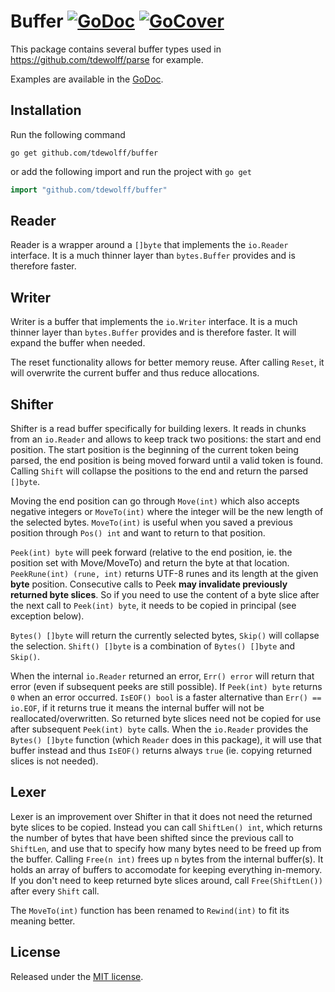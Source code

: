 # Buffer [![GoDoc](http://godoc.org/github.com/tdewolff/buffer?status.svg)](http://godoc.org/github.com/tdewolff/buffer) [![GoCover](http://gocover.io/_badge/github.com/tdewolff/buffer)](http://gocover.io/github.com/tdewolff/buffer)

This package contains several buffer types used in https://github.com/tdewolff/parse for example.

Examples are available in the [GoDoc](http://godoc.org/github.com/tdewolff/buffer).

## Installation
Run the following command

	go get github.com/tdewolff/buffer

or add the following import and run the project with `go get`
``` go
import "github.com/tdewolff/buffer"
```

## Reader
Reader is a wrapper around a `[]byte` that implements the `io.Reader` interface. It is a much thinner layer than `bytes.Buffer` provides and is therefore faster.

## Writer
Writer is a buffer that implements the `io.Writer` interface. It is a much thinner layer than `bytes.Buffer` provides and is therefore faster. It will expand the buffer when needed.

The reset functionality allows for better memory reuse. After calling `Reset`, it will overwrite the current buffer and thus reduce allocations.

## Shifter
Shifter is a read buffer specifically for building lexers. It reads in chunks from an `io.Reader` and allows to keep track two positions: the start and end position. The start position is the beginning of the current token being parsed, the end position is being moved forward until a valid token is found. Calling `Shift` will collapse the positions to the end and return the parsed `[]byte`.

Moving the end position can go through `Move(int)` which also accepts negative integers or `MoveTo(int)` where the integer will be the new length of the selected bytes. `MoveTo(int)` is useful when you saved a previous position through `Pos() int` and want to return to that position.

`Peek(int) byte` will peek forward (relative to the end position, ie. the position set with Move/MoveTo) and return the byte at that location. `PeekRune(int) (rune, int)` returns UTF-8 runes and its length at the given **byte** position. Consecutive calls to Peek **may invalidate previously returned byte slices**. So if you need to use the content of a byte slice after the next call to `Peek(int) byte`, it needs to be copied in principal (see exception below).

`Bytes() []byte` will return the currently selected bytes, `Skip()` will collapse the selection. `Shift() []byte` is a combination of `Bytes() []byte` and `Skip()`.

When the internal `io.Reader` returned an error, `Err() error` will return that error (even if subsequent peeks  are still possible). If `Peek(int) byte` returns `0` when an error occurred. `IsEOF() bool` is a faster alternative than `Err() == io.EOF`, if it returns true it means the internal buffer will not be reallocated/overwritten. So returned byte slices need not be copied for use after subsequent `Peek(int) byte` calls. When the `io.Reader` provides the `Bytes() []byte` function (which `Reader` does in this package), it will use that buffer instead and thus `IsEOF()` returns always `true` (ie. copying returned slices is not needed).

## Lexer
Lexer is an improvement over Shifter in that it does not need the returned byte slices to be copied. Instead you can call `ShiftLen() int`, which returns the number of bytes that have been shifted since the previous call to `ShiftLen`, and use that to specify how many bytes need to be freed up from the buffer. Calling `Free(n int)` frees up `n` bytes from the internal buffer(s). It holds an array of buffers to accomodate for keeping everything in-memory. If you don't need to keep returned byte slices around, call `Free(ShiftLen())` after every `Shift` call.

The `MoveTo(int)` function has been renamed to `Rewind(int)` to fit its meaning better.

## License
Released under the [MIT license](LICENSE.md).

[1]: http://golang.org/ "Go Language"
